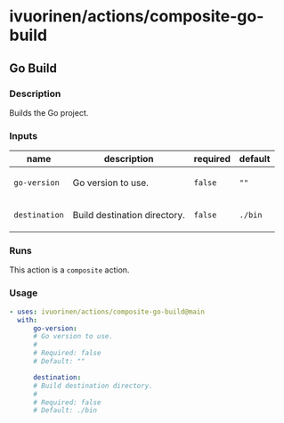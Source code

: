 # ivuorinen/actions/composite-go-build

## Go Build

### Description

Builds the Go project.

### Inputs

| name          | description                         | required | default |
| ------------- | ----------------------------------- | -------- | ------- |
| `go-version`  | <p>Go version to use.</p>           | `false`  | `""`    |
| `destination` | <p>Build destination directory.</p> | `false`  | `./bin` |

### Runs

This action is a `composite` action.

### Usage

```yaml
- uses: ivuorinen/actions/composite-go-build@main
  with:
      go-version:
      # Go version to use.
      #
      # Required: false
      # Default: ""

      destination:
      # Build destination directory.
      #
      # Required: false
      # Default: ./bin
```
